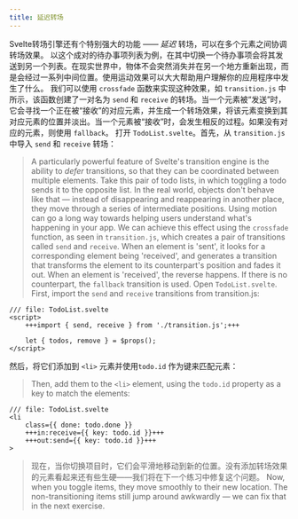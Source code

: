 ```yaml
---
title: 延迟转场
---
```


Svelte转场引擎还有个特别强大的功能 —— _延迟_ 转场，可以在多个元素之间协调转场效果。
以这个成对的待办事项列表为例，在其中切换一个待办事项会将其发送到另一个列表。在现实世界中，物体不会突然消失并在另一个地方重新出现，而是会经过一系列中间位置。使用运动效果可以大大帮助用户理解你的应用程序中发生了什么。
我们可以使用 `crossfade` 函数来实现这种效果，如 `transition.js` 中所示，该函数创建了一对名为 `send` 和 `receive` 的转场。当一个元素被“发送”时，它会寻找一个正在被“接收”的对应元素，并生成一个转场效果，将该元素变换到其对应元素的位置并淡出。当一个元素被“接收”时，会发生相反的过程。如果没有对应的元素，则使用 `fallback`。
打开 `TodoList.svelte`。首先，从 `transition.js` 中导入 `send` 和 `receive` 转场：
> A particularly powerful feature of Svelte's transition engine is the ability to _defer_ transitions, so that they can be coordinated between multiple elements.
> Take this pair of todo lists, in which toggling a todo sends it to the opposite list. In the real world, objects don't behave like that — instead of disappearing and reappearing in another place, they move through a series of intermediate positions. Using motion can go a long way towards helping users understand what's happening in your app.
> We can achieve this effect using the `crossfade` function, as seen in `transition.js`, which creates a pair of transitions called `send` and `receive`. When an element is 'sent', it looks for a corresponding element being 'received', and generates a transition that transforms the element to its counterpart's position and fades it out. When an element is 'received', the reverse happens. If there is no counterpart, the `fallback` transition is used.
> Open `TodoList.svelte`. First, import the `send` and `receive` transitions from transition.js:

```svelte
/// file: TodoList.svelte
<script>
	+++import { send, receive } from './transition.js';+++

	let { todos, remove } = $props();
</script>
```
然后，将它们添加到 `<li>` 元素并使用`todo.id` 作为键来匹配元素：
> Then, add them to the `<li>` element, using the `todo.id` property as a key to match the elements:

```svelte
/// file: TodoList.svelte
<li
	class={{ done: todo.done }}
	+++in:receive={{ key: todo.id }}+++
	+++out:send={{ key: todo.id }}+++
>
```

> 现在，当你切换项目时，它们会平滑地移动到新的位置。没有添加转场效果的元素看起来还有些生硬——我们将在下一个练习中修复这个问题。
> Now, when you toggle items, they move smoothly to their new location. The non-transitioning items still jump around awkwardly — we can fix that in the next exercise.
